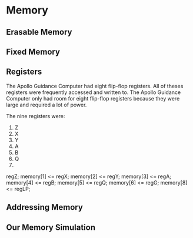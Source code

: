 ﻿# Memory 

## Erasable Memory

## Fixed Memory

## Registers

The Apollo Guidance Computer had eight flip-flop registers. All of theses registers were frequently accessed and written to. The Apollo Guidance Computer only had room for eight flip-flop registers because they were large and required a lot of power. 

The nine registers were:

1. Z
2. X
3. Y
4. A
5. B
6. Q
7. 


regZ;
   	memory[1] <= regX;
   	memory[2] <= regY;
   	memory[3] <= regA;
   	memory[4] <= regB;
   	memory[5] <= regQ;
   	memory[6] <= regG;
   	memory[8] <= regLP;

## Addressing Memory

## Our Memory Simulation



